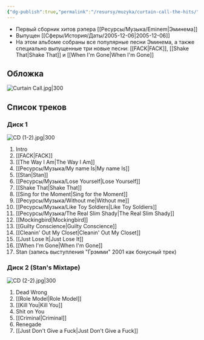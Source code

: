 ```yaml
---
{"dg-publish":true,"permalink":"/resursy/muzyka/curtain-call-the-hits/","tags":["Музыка"]}
---
```


- Первый сборник хитов рэпера [[Ресурсы/Музыка/Eminem\|Эминема]]
- Выпущен [[Сферы/История/Даты/2005-12-06\|2005-12-06]] 
- На этом альбоме собраны все популярные песни Эминема, а также специально выпущенные три новые песни: [[FACK\|FACK]], [[Shake That\|Shake That]] и [[When I'm Gone\|When I'm Gone]] 
## Обложка
![Curtain Call.jpg|300](/img/user/%D0%90%D1%80%D1%85%D0%B8%D0%B2/%D0%9A%D1%8D%D1%88/Curtain%20Call.jpg)
## Список треков 
### Диск 1 
![CD (1-2).jpg|300](/img/user/%D0%90%D1%80%D1%85%D0%B8%D0%B2/%D0%9A%D1%8D%D1%88/CD%20(1-2).jpg)
1. Intro
2. [[FACK\|FACK]]
3. [[The Way I Am\|The Way I Am]] 
4. [[Ресурсы/Музыка/My name Is\|My name Is]] 
5. [[Stan\|Stan]] 
6. [[Ресурсы/Музыка/Lose Yourself\|Lose Yourself]]
7. [[Shake That\|Shake That]]
8. [[Sing for the Moment\|Sing for the Moment]] 
9. [[Ресурсы/Музыка/Without me\|Without me]]
10. [[Ресурсы/Музыка/Like Toy Soldiers\|Like Toy Soldiers]]  
11. [[Ресурсы/Музыка/The Real Slim Shady\|The Real Slim Shady]] 
12. [[Mockingbird\|Mockingbird]]
13. [[Guilty Conscience\|Guilty Conscience]] 
14. [[Cleanin' Out My Closet\|Cleanin' Out My Closet]] 
15. [[Just Lose It\|Just Lose It]] 
16. [[When I'm Gone\|When I'm Gone]]
17. Stan (запись выступления "Грэмми" 2001 как бонусный трек)
### Диск 2 (Stan's Mixtape)
![CD (2-2).jpg|300](/img/user/%D0%90%D1%80%D1%85%D0%B8%D0%B2/%D0%9A%D1%8D%D1%88/CD%20(2-2).jpg)
1. Dead Wrong 
2. [[Role Model\|Role Model]] 
3. [[Kill You\|Kill You]] 
4. Shit on You 
5. [[Criminal\|Criminal]] 
6. Renegade
7. [[Just Don't Give a Fuck\|Just Don't Give a Fuck]] 